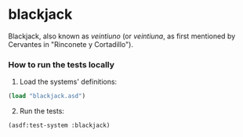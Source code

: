 # blackjack

Blackjack, also known as *veintiuno* (or *veintiuna*, as first mentioned by Cervantes in "Rinconete y Cortadillo").

### How to run the tests locally

1. Load the systems' definitions:
```lisp
(load "blackjack.asd")
```

2. Run the tests:
```lisp
(asdf:test-system :blackjack)
```
